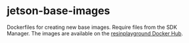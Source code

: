 # jetson-base-images
Dockerfiles for creating new base images. Require files from the SDK Manager. The images are available on the [resinplayground Docker Hub](https://hub.docker.com/u/resinplayground).

